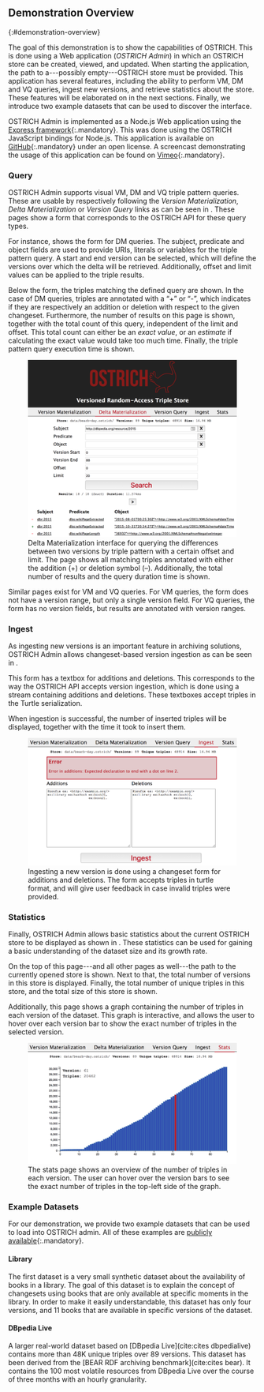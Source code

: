## Demonstration Overview
{:#demonstration-overview}

The goal of this demonstration is to show the capabilities of OSTRICH.
This is done using a Web application (_OSTRICH Admin_) in which an OSTRICH store can be created, viewed, and updated.
When starting the application, the path to a---possibly empty---OSTRICH store must be provided.
This application has several features, including the ability to perform VM, DM and VQ queries,
ingest new versions, and retrieve statistics about the store.
These features will be elaborated on in the next sections.
Finally, we introduce two example datasets that can be used to discover the interface.

OSTRICH Admin is implemented as a Node.js Web application using the [Express framework](https://expressjs.com/){:.mandatory}.
This was done using the OSTRICH JavaScript bindings for Node.js.
This application is available on [GitHub](https://github.com/rdfostrich/ostrich-admin){:.mandatory} under an open license.
A screencast demonstrating the usage of this application can be found on [Vimeo](https://vimeo.com/246792247){:.mandatory}.

### Query

OSTRICH Admin supports visual VM, DM and VQ triple pattern queries.
These are usable by respectively following the _Version Materialization_, _Delta Materialization_
or _Version Query_ links as can be seen in [](#demo-query).
These pages show a form that corresponds to the OSTRICH API for these query types.

For instance, [](#demo-query) shows the form for DM queries.
The subject, predicate and object fields are used to provide URIs, literals or variables for the triple pattern query.
A start and end version can be selected, which will define the versions over which the delta will be retrieved.
Additionally, offset and limit values can be applied to the triple results.

Below the form, the triples matching the defined query are shown.
In the case of DM queries, triples are annotated with a “+” or “-”,
which indicates if they are respectively an addition or deletion with respect to the given changeset.
Furthermore, the number of results on this page is shown, together with the total count of this query, independent of the limit and offset.
This total count can either be an _exact value_, or an _estimate_ if calculating the exact value would take too much time.
Finally, the triple pattern query execution time is shown.

<figure id="demo-query">
<img src="img/query.png" alt="[Delta Materialization queries]">
<figcaption markdown="block">
Delta Materialization interface for querying the differences between
two versions by triple pattern with a certain offset and limit.
The page shows all matching triples annotated with either the addition (+) or deletion symbol (–).
Additionally, the total number of results and the query duration time is shown.
</figcaption>
</figure>

Similar pages exist for VM and VQ queries.
For VM queries, the form does not have a version range, but only a single version field.
For VQ queries, the form has no version fields, but results are annotated with version ranges.

### Ingest

As ingesting new versions is an important feature in archiving solutions,
OSTRICH Admin allows changeset-based version ingestion as can be seen in [](#demo-ingest).

This form has a textbox for additions and deletions.
This corresponds to the way the OSTRICH API accepts version ingestion,
which is done using a stream containing additions and deletions.
These textboxes accept triples in the Turtle serialization.

When ingestion is successful, the number of inserted triples will be displayed,
together with the time it took to insert them.

<figure id="demo-ingest">
<img src="img/ingest.png" alt="[Ingest]">
<figcaption markdown="block">
Ingesting a new version is done using a changeset form for additions and deletions.
The form accepts triples in turtle format, and will give user feedback in case invalid triples were provided.
</figcaption>
</figure>

### Statistics

Finally, OSTRICH Admin allows basic statistics about the current OSTRICH store to be displayed as shown in [](#demo-stats).
These statistics can be used for gaining a basic understanding of the dataset size and its growth rate.

On the top of this page---and all other pages as well---the path to the currently opened store is shown.
Next to that, the total number of versions in this store is displayed.
Finally, the total number of unique triples in this store, and the total size of this store is shown.

Additionally, this page shows a graph containing the number of triples in each version of the dataset.
This graph is interactive, and allows the user to hover over each version bar to show the exact number of triples in the selected version.

<figure id="demo-stats">
<img src="img/stats.png" alt="[Stats]">
<figcaption markdown="block">
The stats page shows an overview of the number of triples in each version.
The user can hover over the version bars to see the exact number of triples in the top-left side of the graph.
</figcaption>
</figure>

### Example Datasets

For our demonstration, we provide two example datasets that can be used to load into OSTRICH admin.
All of these examples are [publicly available](https://linkedsoftwaredependencies.org/raw/ostrich/datasets/){:.mandatory}.

#### Library

The first dataset is a very small synthetic dataset about the availability of books in a library.
The goal of this dataset is to explain the concept of changesets using books that are only available at specific moments in the library.
In order to make it easily understandable, this dataset has only four versions, and 11 books that are available in specific versions of the dataset.

#### DBpedia Live

A larger real-world dataset based on [DBpedia Live](cite:cites dbpedialive) contains more than 48K unique triples over 89 versions.
This dataset has been derived from the [BEAR RDF archiving benchmark](cite:cites bear).
It contains the 100 most volatile resources from DB­pedia Live over the course of three months with an hourly granularity.
